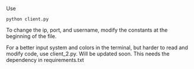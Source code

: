 Use
```
python client.py
```
To change the ip, port, and username, modify the constants at the beginning of the file.

For a better input system and colors in the terminal, but harder to read and modify code, use client_2.py. Will be updated soon. This needs the dependency in requirements.txt
